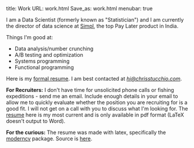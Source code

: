 title: Work
URL: work.html
Save_as: work.html
menubar: true

I am a Data Scientist (formerly known as "Statistician") and I am currently the director of data science at [Simpl](http://getsimpl.com/), the top Pay Later product in India.

Things I'm good at:

- Data analysis/number crunching
- A/B testing and optimization
- Systems programming
- Functional programming

Here is my [formal resume](work/resume.pdf). I am best contacted at *hi@chrisstucchio.com*.

**For Recruiters:** I don't have time for unsolicited phone calls or fishing expeditions - send me an email. Include enough details in your email to allow me to quickly evaluate whether the position you are recruiting for is a good fit. I will not get on a call with you to discuss what I'm looking for. The [resume](work/resume.pdf) here is my most current and is only available in pdf format (LaTeX doesn't output to Word).

**For the curious:** The resume was made with latex, specifically the [moderncv](https://www.ctan.org/tex-archive/macros/latex/contrib/moderncv/?lang=en) package. Source is [here](work/resume.tex).
